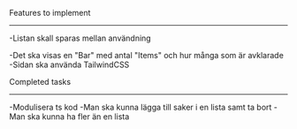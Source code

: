 Features to implement
_____________________

-Listan skall sparas mellan användning

-Det ska visas en "Bar" med antal "Items" och hur många som är avklarade
-Sidan ska använda TailwindCSS





Completed tasks
_______________

-Modulisera ts kod
-Man ska kunna lägga till saker i en lista samt ta bort
-Man ska kunna ha fler än en lista